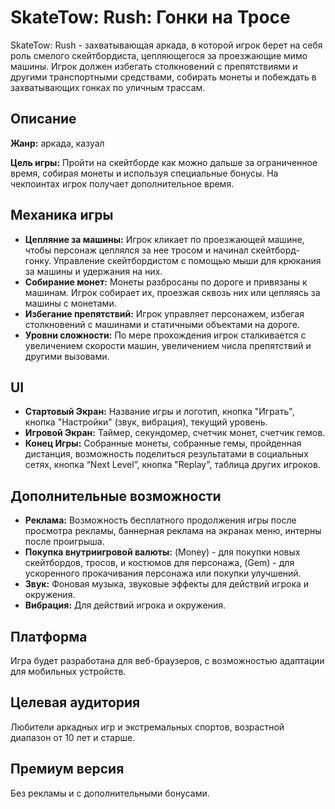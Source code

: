 # SkateTow: Rush: Гонки на Тросе

SkateTow: Rush - захватывающая аркада, в которой игрок берет на себя роль смелого скейтбордиста, цепляющегося за проезжающие мимо машины. Игрок должен избегать столкновений с препятствиями и другими транспортными средствами, собирать монеты и побеждать в захватывающих гонках по уличным трассам.

## Описание
**Жанр:** аркада, казуал

**Цель игры:** Пройти на скейтборде как можно дальше за ограниченное время, собирая монеты и используя специальные бонусы. На чекпоинтах игрок получает дополнительное время.

## Механика игры
- **Цепляние за машины:** Игрок кликает по проезжающей машине, чтобы персонаж цеплялся за нее тросом и начинал скейтборд-гонку. Управление скейтбордистом с помощью мыши для крюкания за машины и удержания на них.
- **Собирание монет:** Монеты разбросаны по дороге и привязаны к машинам. Игрок собирает их, проезжая сквозь них или цепляясь за машины с монетами.
- **Избегание препятствий:** Игрок управляет персонажем, избегая столкновений с машинами и статичными объектами на дороге.
- **Уровни сложности:** По мере прохождения игрок сталкивается с увеличением скорости машин, увеличением числа препятствий и другими вызовами.

## UI
- **Стартовый Экран:** Название игры и логотип, кнопка "Играть", кнопка "Настройки" (звук, вибрация), текущий уровень.
- **Игровой Экран:** Таймер, секундомер, счетчик монет, счетчик гемов.
- **Конец Игры:** Собранные монеты, собранные гемы, пройденная дистанция, возможность поделиться результатами в социальных сетях, кнопка “Next Level”, кнопка "Replay", таблица других игроков.

## Дополнительные возможности
- **Реклама:** Возможность бесплатного продолжения игры после просмотра рекламы, баннерная реклама на экранах меню, интерны после проигрыша.
- **Покупка внутриигровой валюты:** (Money) - для покупки новых скейтбордов, тросов, и костюмов для персонажа, (Gem) - для ускоренного прокачивания персонажа или покупки улучшений.
- **Звук:** Фоновая музыка, звуковые эффекты для действий игрока и окружения.
- **Вибрация:** Для действий игрока и окружения.

## Платформа
Игра будет разработана для веб-браузеров, с возможностью адаптации для мобильных устройств.

## Целевая аудитория
Любители аркадных игр и экстремальных спортов, возрастной диапазон от 10 лет и старше.

## Премиум версия
Без рекламы и с дополнительными бонусами.
